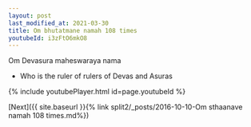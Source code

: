 ```yaml
---
layout: post
last_modified_at: 2021-03-30
title: Om bhutatmane namah 108 times
youtubeId: i3zFtO6mkO8
---
```

 
 
Om Devasura maheswaraya nama 
 
 -  Who is the ruler of rulers of Devas and Asuras 
 
  
 
  
 
 
 
 
 
 


{% include youtubePlayer.html id=page.youtubeId %}
 
[Next]({{ site.baseurl }}{% link  split2/_posts/2016-10-10-Om sthaanave namah 108 times.md%})
 
